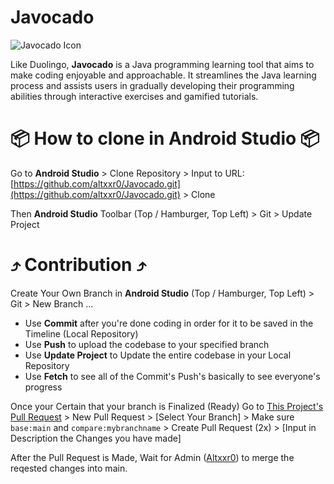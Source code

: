 # Javocado
![Javocado Icon](https://github.com/user-attachments/assets/f77343ef-b5c8-4f73-ac7c-a5789d36026c)

Like Duolingo, **Javocado** is a Java programming learning tool that aims to make coding enjoyable and approachable. It streamlines the Java learning process and assists users in gradually developing their programming abilities through interactive exercises and gamified tutorials.

# 📦 How to clone in Android Studio 📦
Go to **Android Studio** > Clone Repository > Input to URL: [https://github.com/altxxr0/Javocado.git](https://github.com/altxxr0/Javocado.git) > Clone

Then **Android Studio** Toolbar (Top / Hamburger, Top Left) > Git > Update Project 

# ⤴ Contribution ⤴
Create Your Own Branch in **Android Studio** (Top / Hamburger, Top Left) > Git > New Branch ...

- Use **Commit** after you're done coding in order for it to be saved in the Timeline (Local Repository)
- Use **Push** to upload the codebase to your specified branch
- Use **Update Project** to Update the entire codebase in your Local Repository
- Use **Fetch** to see all of the Commit's Push's basically to see everyone's progress

Once your Certain that your branch is Finalized (Ready) Go to [This Project's Pull Request](https://github.com/altxxr0/Javocado/pulls) > New Pull Request > [Select Your Branch] > Make sure ``base:main`` and ``compare:mybranchname`` > Create Pull Request (2x) > [Input in Description the Changes you have made]

After the Pull Request is Made, Wait for Admin ([Altxxr0](https://github.com/altxxr0)) to merge the reqested changes into main.
